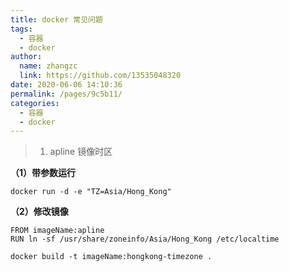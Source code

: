 ```yaml
---
title: docker 常见问题
tags:
  - 容器
  - docker
author:
  name: zhangzc
  link: https://github.com/13535048320
date: 2020-06-06 14:10:36
permalink: /pages/9c5b11/
categories:
  - 容器
  - docker
---
```


> 1. apline 镜像时区

**（1）带参数运行**
```
docker run -d -e "TZ=Asia/Hong_Kong"
```
**（2）修改镜像**
```
FROM imageName:apline
RUN ln -sf /usr/share/zoneinfo/Asia/Hong_Kong /etc/localtime
```
```
docker build -t imageName:hongkong-timezone .
```
